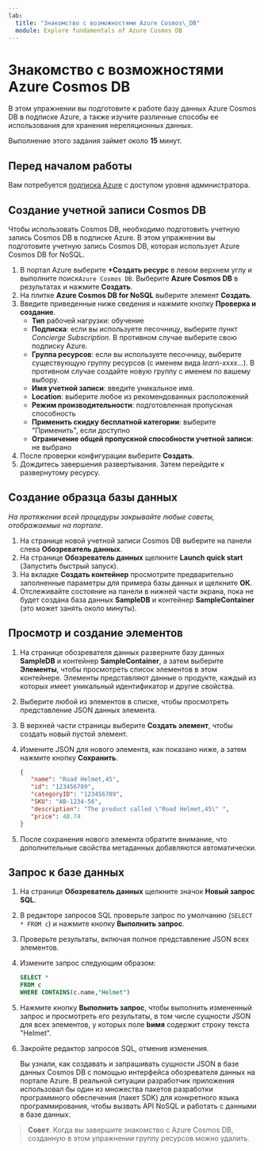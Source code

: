 ```yaml
---
lab:
  title: "Знакомство с возможностями Azure Cosmos\_DB"
  module: Explore fundamentals of Azure Cosmos DB
---
```

# Знакомство с возможностями Azure Cosmos DB

В этом упражнении вы подготовите к работе базу данных Azure Cosmos DB в подписке Azure, а также изучите различные способы ее использования для хранения нереляционных данных.

Выполнение этого задания займет около **15** минут.

## Перед началом работы

Вам потребуется [подписка Azure](https://azure.microsoft.com/free) с доступом уровня администратора.

## Создание учетной записи Cosmos DB

Чтобы использовать Cosmos DB, необходимо подготовить учетную запись Cosmos DB в подписке Azure. В этом упражнении вы подготовите учетную запись Cosmos DB, которая использует Azure Cosmos DB for NoSQL.

1. В портал Azure выберите **+Создать ресурс** в левом верхнем углу и выполните поиск`Azure Cosmos DB`.  Выберите **Azure Cosmos DB** в результатах и нажмите **Создать**.
1. На плитке **Azure Cosmos DB for NoSQL** выберите элемент **Создать**.
1. Введите приведенные ниже сведения и нажмите кнопку **Проверка и создание**.
    - **Тип** рабочей нагрузки: обучение
    - **Подписка**: если вы используете песочницу, выберите пункт *Concierge Subscription*. В противном случае выберите свою подписку Azure.
    - **Группа ресурсов**: если вы используете песочницу, выберите существующую группу ресурсов (с именем вида *learn-xxxx…*). В противном случае создайте новую группу с именем по вашему выбору.
    - **Имя учетной записи**: введите уникальное имя.
    - **Location**: выберите любое из рекомендованных расположений
    - **Режим производительности**: подготовленная пропускная способность
    - **Применить скидку бесплатной категории**: выберите "Применить", если доступно
    - **Ограничение общей пропускной способности учетной записи**: не выбрано
1. После проверки конфигурации выберите **Создать**.
1. Дождитесь завершения развертывания. Затем перейдите к развернутому ресурсу.

## Создание образца базы данных

*На протяжении всей процедуры закрывайте любые советы, отображаемые на портале*.

1. На странице новой учетной записи Cosmos DB выберите на панели слева **Обозреватель данных**.
1. На странице **Обозреватель данных** щелкните **Launch quick start** (Запустить быстрый запуск).
1. На вкладке **Создать контейнер** просмотрите предварительно заполненные параметры для примера базы данных и щелкните **ОК**.
1. Отслеживайте состояние на панели в нижней части экрана, пока не будет создана база данных **SampleDB** и контейнер **SampleContainer** (это может занять около минуты).

## Просмотр и создание элементов

1. На странице обозревателя данных разверните базу данных **SampleDB** и контейнер **SampleContainer**, а затем выберите **Элементы**, чтобы просмотреть список элементов в этом контейнере. Элементы представляют данные о продукте, каждый из которых имеет уникальный идентификатор и другие свойства.
1. Выберите любой из элементов в списке, чтобы просмотреть представление JSON данных элемента.
1. В верхней части страницы выберите **Создать элемент**, чтобы создать новый пустой элемент.
1. Измените JSON для нового элемента, как показано ниже, а затем нажмите кнопку **Сохранить**.

    ```json
   {
       "name": "Road Helmet,45",
       "id": "123456789",
       "categoryID": "123456789",
       "SKU": "AB-1234-56",
       "description": "The product called \"Road Helmet,45\" ",
       "price": 48.74
   }
    ```

1. После сохранения нового элемента обратите внимание, что дополнительные свойства метаданных добавляются автоматически.

## Запрос к базе данных

1. На странице **Обозреватель данных** щелкните значок **Новый запрос SQL**.
1. В редакторе запросов SQL проверьте запрос по умолчанию (`SELECT * FROM c`) и нажмите кнопку **Выполнить запрос**.
1. Проверьте результаты, включая полное представление JSON всех элементов.
1. Измените запрос следующим образом:

    ```sql
   SELECT *
   FROM c
   WHERE CONTAINS(c.name,"Helmet")
    ```

1. Нажмите кнопку **Выполнить запрос**, чтобы выполнить измененный запрос и просмотреть его результаты, в том числе сущности JSON для всех элементов, у которых поле **bимя** содержит строку текста "Helmet".
1. Закройте редактор запросов SQL, отменив изменения.

    Вы узнали, как создавать и запрашивать сущности JSON в базе данных Cosmos DB с помощью интерфейса обозревателя данных на портале Azure. В реальной ситуации разработчик приложения использовал бы один из множества пакетов разработки программного обеспечения (пакет SDK) для конкретного языка программирования, чтобы вызвать API NoSQL и работать с данными в базе данных.

> **Совет**. Когда вы завершите знакомство с Azure Cosmos DB, созданную в этом упражнении группу ресурсов можно удалить.
